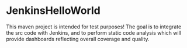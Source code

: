 # JenkinsHelloWorld
This maven project is intended for test purposes! The goal is to integrate the src code with Jenkins, and to perform static code analysis which will provide dashboards reflecting overall coverage and quality. 
